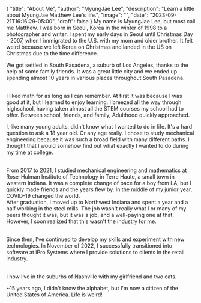 {
   "title": "About Me",
   "author": "MyungJae Lee",
   "description": "Learn a little about MyungJae Matthew Lee's life.",
   "image": "",
   "date": "2023-09-21T16:16:29-05:00",
   "draft": false
}
My name is MyungJae Lee, but most call me Matthew. I was born in Seoul, Korea in the winter of 1998 to a photographer and writer. I spent my early days in Seoul until Christmas Day - 2007, when I immigrated to the U.S. with my mom and older brother. It felt weird because we left Korea on Christmas and landed in the US on Christmas due to the time difference.

We got settled in South Pasadena, a suburb of Los Angeles, thanks to the help of some family friends. It was a great little city and we ended up spending almost 10 years in various places throughout South Pasadena.  
&nbsp;

I liked math for as long as I can remember. At first it was because I was good at it, but I learned to enjoy learning. I breezed all the way through highschool, having taken almost all the STEM courses my school had to offer. Between school, friends, and family, Adulthood quickly approached.

I, like many young adults, didn't know what I wanted to do in life. It's a hard question to ask a 18 year old. Or any age really. I chose to study mechanical engineering because it was such a broad field with many different paths. I thought that I would somehow find out what exactly I wanted to do during my time at college.  
&nbsp;

From 2017 to 2021, I studied mechanical engineering and mathematics at Rose-Hulman Institute of Technology in Terre Haute, a small town in western Indiana. It was a complete change of pace for a boy from LA, but I quickly made friends and the years flew by. In the middle of my junior year, COVID-19 changed the world.  
After graduation, I moved up to Northwest Indiana and spent a year and a half working in the steel mills. The job wasn't really what I or many of my peers thought it was, but it was a job, and a well-paying one at that. However, I soon realized that this wasn't the industry for me.  
&nbsp;

Since then, I’ve continued to develop my skills and experiment with new technologies. In November of 2022, I successfully transitioned into software at iPro Systems where I provide solutions to clients in the retail industry.  
&nbsp;

I now live in the suburbs of Nashville with my girlfriend and two cats.

~15 years ago, I didn't know the alphabet, but I'm now a citizen of the United States of America. Life is weird!